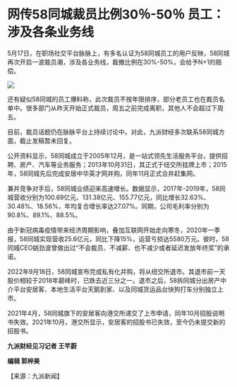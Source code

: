 # 网传58同城裁员比例30％-50％ 员工：涉及各条业务线

5月17日，在职场社交平台脉脉上，有多名认证为58同城员工的用户反映，58同城再次开启一波裁员潮，涉及各业务线，裁撤比例在30%-50%，会给予N+1的赔偿。

![](https://inews.gtimg.com/om_bt/Oyw0q3lbxDkq3UZdHcGY9XKmgmy-X6uttlDl2UQtazkskAA/1000)

还有疑似58同城的员工爆料称，此次裁员不按年限排序，部分老员工也在裁员名单中。很多部门从昨天开始正式裁员，周五之前完成离职，其他人不会超过下周五。

目前，裁员话题仍在脉脉平台上持续讨论中。对此，九派财经多次联系58同城方面，截止发稿暂未回复。

公开资料显示，58同城成立于2005年12月，是一站式领先生活服务平台，提供招聘、房产、汽车等业务服务；2013年10月31日，其正式于纽交所挂牌上市；2015年，58同城先后完成安居中华英才网并购，同年11月正式合并赶集网。

兼并竞争对手后，58同城业绩迎来高速增长。数据显示，2017年-2019年，58同城营收分别为100.69亿元、131.38亿元、155.77亿元，同比增长32.63%、30.48%、18.56%，年均复合增长率达27.07%。同期，公司毛利率分别为90.8%、89.1%、88.5%。

由于新冠病毒疫情带来经济周期影响，叠加互联网开始走向寒冬，2020年一季报，58同城实现营收25.6亿元，同比下降15%，运营亏损达5580万元。彼时，58同城CEO姚劲波曾做出过“不会裁员、不减薪、也不减少或者延迟发放年终奖”的承诺。

2022年9月18日，58同城宣布完成私有化并购，将从纽交所退市。其退市前一天股价相较于2018年巅峰时，已跌去近三分之一。退市之后，58拆同城分出房产中介平台安居客、本地生活平台天鹅到家、以及同城货运品台快狗打车分别独立上市。

2021年4月，58同城旗下的安居客向港交所递交了上市申请，同年10月招股说明书失效。2021年10月，港交所显示，安居客的招股书已失效，至今仍未提交新的招股书。

**九派财经见习记者 王芊蔚**

**编辑 郭梓昊**

【来源：九派新闻】

